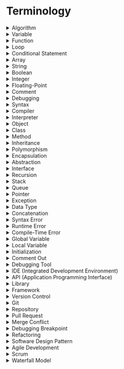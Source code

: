 

# Terminology

<details>

<summary>Algorithm</summary>

- A step-by-step set of instructions to solve a problem or perform a task.

- A well-defined procedure for solving a problem.

- Can be represented in pseudocode or flowcharts.

</details>

<details>

<summary>Variable</summary>

- A named storage location in a program to hold data.

- Used to store and manipulate data in programs.

- Can hold different types of data, such as numbers or text.

</details>

<details>

<summary>Function</summary>

- A reusable block of code that performs a specific task.

- Encapsulates a set of instructions with a specific purpose.

- Can accept input and produce output.

</details>

<details>

<summary>Loop</summary>

- A control structure that repeats a block of code multiple times.

- Used to automate repetitive tasks.

- Common types include for, while, and do-while loops.

</details>

<details>

<summary>Conditional Statement</summary>

- A statement that executes different code based on a condition.

- Used for decision-making in programs.

- Includes if-else, switch, and ternary operators.

</details>

<details>

<summary>Array</summary>

- A data structure that stores a collection of values of the same type.

- Allows easy access to and manipulation of data.

- Indexed by position, starting from 0.

</details>

<details>

<summary>String</summary>

- A sequence of characters, such as text.

- Commonly used for representing and manipulating text data.

- Can include letters, numbers, and special symbols.

</details>

<details>

<summary>Boolean</summary>

- A data type that represents true or false values.

- Used for logical operations and decision-making.

- Often used in conditional expressions.

</details>

<details>

<summary>Integer</summary>

- A data type for representing whole numbers.

- Does not include decimal or fractional parts.

- Can be positive or negative.

</details>

<details>

<summary>Floating-Point</summary>

- A data type for representing numbers with decimal points.

- Includes real numbers and fractions.

- May have limited precision in some cases.

</details>

<details>

<summary>Comment</summary>

- An annotation in code that is ignored by the compiler or interpreter.

- Used for adding explanations and documentation.

- Improves code readability and understanding.

</details>

<details>

<summary>Debugging</summary>

- The process of identifying and fixing errors (bugs) in code.

- Involves testing, tracing, and resolving issues.

- Critical for ensuring code correctness.

</details>

<details>

<summary>Syntax</summary>

- The set of rules that govern the structure of valid code.

- Specifies how code must be written to be understood by the compiler or interpreter.

- Involves correct punctuation, keywords, and formatting.

</details>

<details>

<summary>Compiler</summary>

- A program that translates source code into machine code or an intermediate form.

- Produces an executable file or bytecode.

- Used in compiled languages like C++.

</details>

<details>

<summary>Interpreter</summary>

- A program that executes code line by line without compiling it.

- Translates and executes code directly.

- Used in languages like Python and JavaScript.

</details>

<details>

<summary>Object</summary>

- A fundamental unit of object-oriented programming (OOP).

- Represents a real-world entity with attributes and behaviors.

- Instances of classes.

</details>

<details>

<summary>Class</summary>

- A blueprint or template for creating objects.

- Defines attributes and methods that objects of the class will have.

- Encapsulates data and behavior.

</details>

<details>

<summary>Method</summary>

- A function defined within a class.

- Performs actions or operations on objects of that class.

- Encapsulates behavior in OOP.

</details>

<details>

<summary>Inheritance</summary>

- A mechanism in OOP where a new class inherits properties and methods from an existing class.

- Supports code reuse and hierarchy.

- Creates a parent-child relationship.

</details>

<details>

<summary>Polymorphism</summary>

- A concept in OOP where objects of different classes can be treated as objects of a common superclass.

- Enables flexibility and extensibility.

- Supports method overriding.

</details>

<details>

<summary>Encapsulation</summary>

- A fundamental OOP concept that bundles data (attributes) and methods (functions) into a single unit (class).

- Provides data protection and control.

- Hides implementation details.

</details>

<details>

<summary>Abstraction</summary>

- A concept in OOP that simplifies complex reality by modeling classes based on their essential properties and behaviors.

- Focuses on what an object does rather than how it does it.

- Provides a high-level view.

</details>

<details>

<summary>Interface</summary>

- A contract specifying a set of methods that a class must implement.

- Defines a common set of behaviors for classes.

- Supports multiple inheritance in some languages.

</details>

<details>

<summary>Recursion</summary>

- A programming technique where a function calls itself to solve a problem.

- Often used for tasks that can be broken down into smaller, similar subtasks.

- Requires a base case to prevent infinite recursion.

</details>

<details>

<summary>Stack</summary>

- A data structure that follows the Last-In-First-Out (LIFO) principle.

- Used for function calls, memory allocation, and undo operations.

- Commonly implemented in programming languages.

</details>

<details>

<summary>Queue</summary>

- A data structure that follows the First-In-First-Out (FIFO) principle.

- Used for task scheduling, data buffering, and more.

- Commonly implemented in programming languages.

</details>

<details>

<summary>Pointer</summary>

- A variable that stores the memory address of another variable.

- Used for direct memory access and efficient data manipulation.

- Common in low-level languages like C and C++.

</details>

<details>

<summary>Exception</summary>

- An event or condition that disrupts the normal flow of program execution.

- Handled using try-catch blocks in many languages.

- Enables graceful error handling.

</details>

<details>

<summary>Data Type</summary>

- A classification that specifies which type of data a variable can hold.

- Determines the size, format, and range of possible values.

- Includes primitive and user-defined types.

</details>

<details>

<summary>Concatenation</summary>

- The process of combining two or more strings into a single string.

- Commonly used for creating longer strings from shorter ones.

- Involves using operators like '+' in many languages.

</details>

<details>

<summary>Syntax Error</summary>

- A type of error that occurs when code violates the rules of the programming language's syntax.

- Prevents the code from being compiled or executed.

- Must be fixed before running the program.

</details>

<details>

<summary>Runtime Error</summary>

- An error that occurs while a program is running, often due to unexpected conditions or data.

- May result in program crashes or unexpected behavior.

- Can be challenging to debug.

</details>

<details>

<summary>Compile-Time Error</summary>

- An error that is detected by the compiler during the compilation process.

- Prevents the creation of an executable program.

- Examples include missing semicolons and undeclared variables.

</details>

<details>

<summary>Global Variable</summary>

- A variable that is accessible from any part of a program.

- Often declared outside of functions or classes.

- Can lead to variable naming conflicts if not used carefully.

</details>

<details>

<summary>Local Variable</summary>

- A variable that is accessible only within a specific scope, such as a function or block of code.

- Usually limited to the scope where it is declared.

- Helps avoid naming conflicts.

</details>

<details>

<summary>Initialization</summary>

- The process of assigning an initial value to a variable when it is declared.

- Ensures that variables have valid starting values.

- Prevents the use of uninitialized variables.

</details>

<details>

<summary>Comment Out</summary>

- The practice of temporarily disabling a section of code by adding comment symbols.

- Used for debugging or testing purposes.

- Allows code to be excluded without deletion.

</details>

<details>

<summary>Debugging Tool</summary>

- Software or features designed to help programmers identify and fix errors in their code.

- Includes debuggers, profilers, and logging tools.

- Critical for troubleshooting complex issues.

</details>

<details>

<summary>IDE (Integrated Development Environment)</summary>

- A software application that provides comprehensive tools for coding, debugging, and testing.

- Often includes code editors, debuggers, and build tools.

- Streamlines the development process.

</details>

<details>

<summary>API (Application Programming Interface)</summary>

- A set of rules and protocols that allow different software applications to communicate with each other.

- Defines how requests and responses should be structured.

- Facilitates integration and interoperability.

</details>

<details>

<summary>Library</summary>

- A collection of prewritten code and functions that can be used by programmers to perform common tasks.

- Saves time and effort by providing reusable code.

- Examples include standard libraries in programming languages.

</details>

<details>

<summary>Framework</summary>

- A more extensive and structured collection of code and libraries that provide a foundation for building applications.

- Defines the overall structure and architecture of an application.

- Examples include web frameworks like Django and Ruby on Rails.

</details>

<details>

<summary>Version Control</summary>

- A system for tracking changes to code and managing multiple versions of a project.

- Supports collaboration among developers.

- Examples include Git and SVN.

</details>

<details>

<summary>Git</summary>

- A popular distributed version control system (DVCS) used for tracking code changes and collaborating on software projects.

- Allows branching, merging, and distributed development.

- Commonly used in open-source and collaborative development.

</details>

<details>

<summary>Repository</summary>

- A central location where version-controlled files and code are stored.

- Facilitates collaboration and version tracking.

- Often hosted on platforms like GitHub and Bitbucket.

</details>

<details>

<summary>Pull Request</summary>

- A feature in version control systems like Git that allows developers to propose and merge changes into a project's main codebase.

- Involves a review and approval process.

- Promotes collaboration and code quality.

</details>

<details>

<summary>Merge Conflict</summary>

- A situation in version control where conflicting changes to the same code must be resolved.

- Occurs when multiple developers modify the same code simultaneously.

- Requires manual resolution.

</details>

<details>

<summary>Debugging Breakpoint</summary>

- A designated point in code where program execution temporarily stops for debugging purposes.

- Allows developers to inspect variables and step through code.

- Helps pinpoint issues in the code.

</details>

<details>

<summary>Refactoring</summary>

- The process of restructuring existing code to improve its readability, maintainability, or performance.

- Does not change the program's external behavior.

- Involves renaming variables, extracting functions, and more.

</details>

<details>

<summary>Software Design Pattern</summary>

- A reusable and general solution to common design problems in software engineering.

- Provides templates for solving specific types of problems.

- Examples include the Singleton and Observer patterns.

</details>

<details>

<summary>Agile Development</summary>

- A software development approach that emphasizes flexibility, collaboration, and incremental progress.

- Involves iterative cycles of planning, development, and review.

- Promotes adaptability to changing requirements.

</details>

<details>

<summary>Scrum</summary>

- A specific agile development framework that organizes work into short, time-boxed iterations called sprints.

- Involves roles like Scrum Master and Product Owner.

- Emphasizes regular communication and transparency.

</details>

<details>

<summary>Waterfall Model</summary>

- A traditional software development model that follows a linear and sequential approach.

- Involves phases like requirements, design, implementation, testing, and maintenance.

- Each phase must be completed before moving to the next.

</details>

